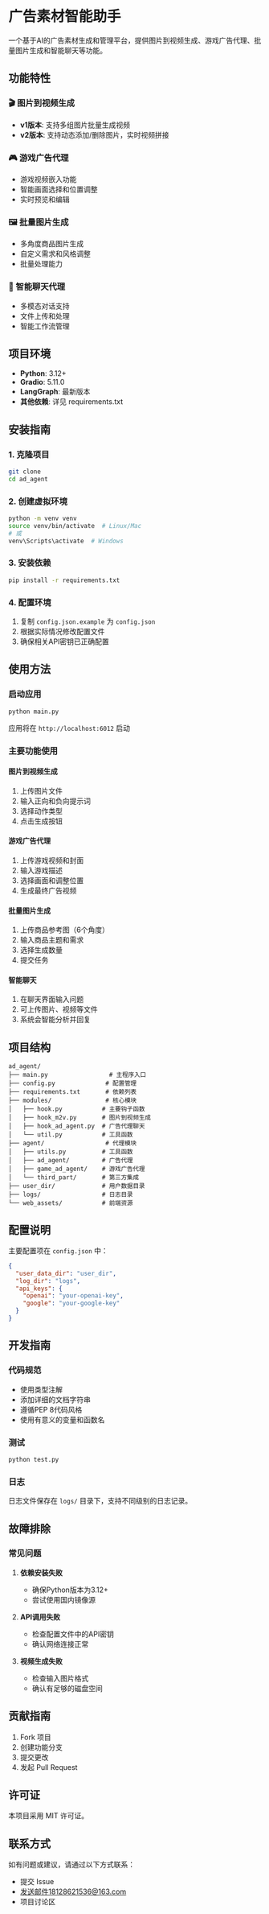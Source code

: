 # 广告素材智能助手

一个基于AI的广告素材生成和管理平台，提供图片到视频生成、游戏广告代理、批量图片生成和智能聊天等功能。

## 功能特性

### 🎬 图片到视频生成
- **v1版本**: 支持多组图片批量生成视频
- **v2版本**: 支持动态添加/删除图片，实时视频拼接

### 🎮 游戏广告代理
- 游戏视频嵌入功能
- 智能画面选择和位置调整
- 实时预览和编辑

### 🖼️ 批量图片生成
- 多角度商品图片生成
- 自定义需求和风格调整
- 批量处理能力

### 💬 智能聊天代理
- 多模态对话支持
- 文件上传和处理
- 智能工作流管理

## 项目环境

- **Python**: 3.12+
- **Gradio**: 5.11.0
- **LangGraph**: 最新版本
- **其他依赖**: 详见 requirements.txt

## 安装指南

### 1. 克隆项目
```bash
git clone 
cd ad_agent
```

### 2. 创建虚拟环境
```bash
python -m venv venv
source venv/bin/activate  # Linux/Mac
# 或
venv\Scripts\activate  # Windows
```

### 3. 安装依赖
```bash
pip install -r requirements.txt
```

### 4. 配置环境
1. 复制 `config.json.example` 为 `config.json`
2. 根据实际情况修改配置文件
3. 确保相关API密钥已正确配置

## 使用方法

### 启动应用
```bash
python main.py
```

应用将在 `http://localhost:6012` 启动

### 主要功能使用

#### 图片到视频生成
1. 上传图片文件
2. 输入正向和负向提示词
3. 选择动作类型
4. 点击生成按钮

#### 游戏广告代理
1. 上传游戏视频和封面
2. 输入游戏描述
3. 选择画面和调整位置
4. 生成最终广告视频

#### 批量图片生成
1. 上传商品参考图（6个角度）
2. 输入商品主题和需求
3. 选择生成数量
4. 提交任务

#### 智能聊天
1. 在聊天界面输入问题
2. 可上传图片、视频等文件
3. 系统会智能分析并回复

## 项目结构

```
ad_agent/
├── main.py                 # 主程序入口
├── config.py              # 配置管理
├── requirements.txt       # 依赖列表
├── modules/               # 核心模块
│   ├── hook.py           # 主要钩子函数
│   ├── hook_m2v.py       # 图片到视频生成
│   ├── hook_ad_agent.py  # 广告代理聊天
│   └── util.py           # 工具函数
├── agent/                 # 代理模块
│   ├── utils.py          # 工具函数
│   ├── ad_agent/         # 广告代理
│   ├── game_ad_agent/    # 游戏广告代理
│   └── third_part/       # 第三方集成
├── user_dir/             # 用户数据目录
├── logs/                 # 日志目录
└── web_assets/           # 前端资源
```

## 配置说明

主要配置项在 `config.json` 中：

```json
{
  "user_data_dir": "user_dir",
  "log_dir": "logs",
  "api_keys": {
    "openai": "your-openai-key",
    "google": "your-google-key"
  }
}
```

## 开发指南

### 代码规范
- 使用类型注解
- 添加详细的文档字符串
- 遵循PEP 8代码风格
- 使用有意义的变量和函数名

### 测试
```bash
python test.py
```

### 日志
日志文件保存在 `logs/` 目录下，支持不同级别的日志记录。

## 故障排除

### 常见问题

1. **依赖安装失败**
   - 确保Python版本为3.12+
   - 尝试使用国内镜像源

2. **API调用失败**
   - 检查配置文件中的API密钥
   - 确认网络连接正常

3. **视频生成失败**
   - 检查输入图片格式
   - 确认有足够的磁盘空间

## 贡献指南

1. Fork 项目
2. 创建功能分支
3. 提交更改
4. 发起 Pull Request

## 许可证

本项目采用 MIT 许可证。

## 联系方式

如有问题或建议，请通过以下方式联系：
- 提交 Issue
- 发送邮件18128621536@163.com
- 项目讨论区

